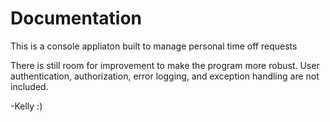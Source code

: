 # Documentation

This is a console appliaton built to manage personal time off requests

There is still room for improvement to make the program more robust. User authentication, authorization, error logging, and exception handling are not included. 

-Kelly :)
